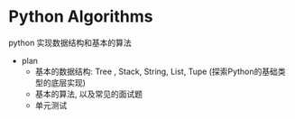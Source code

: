 # Python Algorithms
  python 实现数据结构和基本的算法 

  - plan
    - 基本的数据结构: Tree , Stack, String, List, Tupe
      (探索Python的基础类型的底层实现)
    - 基本的算法, 以及常见的面试题
    - 单元测试
  

